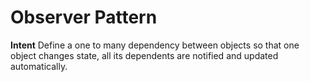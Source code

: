 # Observer Pattern

  __Intent__
  Define a one to many dependency between objects so that one object changes
  state, all its dependents are notified and updated automatically.
